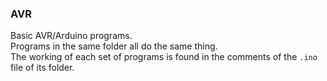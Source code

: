 ### AVR
Basic AVR/Arduino programs.<br>
Programs in the same folder all do the same thing.<br>
The working of each set of programs is found in the comments of the `.ino` file of its folder.
